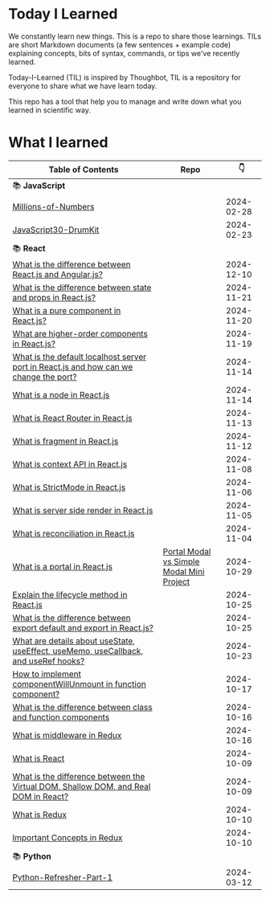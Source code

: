 # Today I Learned

We constantly learn new things. This is a repo to share those learnings.
TILs are short Markdown documents (a few sentences + example code) explaining
concepts, bits of syntax, commands, or tips we've recently learned.

Today-I-Learned (TIL) is inspired by Thoughbot, TIL is a repository for everyone to share what we have learn today.

This repo has a tool that help you to manage and write down what you learned in scientific way.

# What I learned

| Table of Contents | Repo | :point_down: |
| -------- | -------- | -------- |
| :books: **JavaScript** | |
| [Millions-of-Numbers](JavaScript/millions-of-numbers.md) || 2024-02-28 |
| [JavaScript30-DrumKit](JavaScript/javascript30-DrumKit.md) || 2024-02-23 |
| :books: **React** | |
| [What is the difference between React.js and Angular.js?](React/react-vs-angular.md) | | 2024-12-10 |
| [What is the difference between state and props in React.js?](React/state-vs-props.md) | | 2024-11-21 |
| [What is a pure component in React.js?](React/pure-components.md) | | 2024-11-20 |
| [What are higher-order components in React.js?](React/higher-order-component.md) | | 2024-11-19 |
| [What is the default localhost server port in React.js and how can we change the port?](React/default-localhost-server-port.md) | | 2024-11-14 |
| [What is a node in React.js](React/node-in-react.md) | | 2024-11-14 |
| [What is React Router in React.js](React/react-router.md) | | 2024-11-13 |
| [What is fragment in React.js](React/fragment-in-react.md) | | 2024-11-12 |
| [What is context API in React.js](React/context-api.md) | | 2024-11-08 |
| [What is StrictMode in React.js](React/strictmode-in-react.md) | | 2024-11-06 |
| [What is server side render in React.js](React/server-side-rendering.md) | | 2024-11-05 |
| [What is reconciliation in React.js](React/reconciliation-in-react.md) | | 2024-11-04 |
| [What is a portal in React.js](React/portal-in-react.md) | [Portal Modal vs Simple Modal Mini Project](https://github.com/ganuza/react-modals-demo) | 2024-10-29 |
| [Explain the lifecycle method in React.js](React/lifecycle-method-react.md) || 2024-10-25 |
| [What is the difference between export default and export in React.js?](React/exportdefault-vs-export.md) || 2024-10-25 |
| [What are details about useState, useEffect, useMemo, useCallback, and useRef hooks?](React/react-hooks-details.md) || 2024-10-23 |
| [How to implement componentWillUnmount in function component?](React/react-class-vs-function-components.md) || 2024-10-17 |
| [What is the difference between class and function components](React/react-class-vs-function-components.md) || 2024-10-16 |
| [What is middleware in Redux](React/what-is-redux-middleware.md) || 2024-10-16|
| [What is React](React/what-is-react.md) || 2024-10-09 |
| [What is the difference between the Virtual DOM, Shallow DOM, and Real DOM in React?](React/the-DOM.md) || 2024-10-09 |
| [What is Redux](React/what-is-redux.md) || 2024-10-10 |
| [Important Concepts in Redux](React/redux-concepts.md) || 2024-10-10 |
| :books: **Python** | |
| [Python-Refresher-Part-1](Python/Python-Refresher-Part-1.md) || 2024-03-12 |
